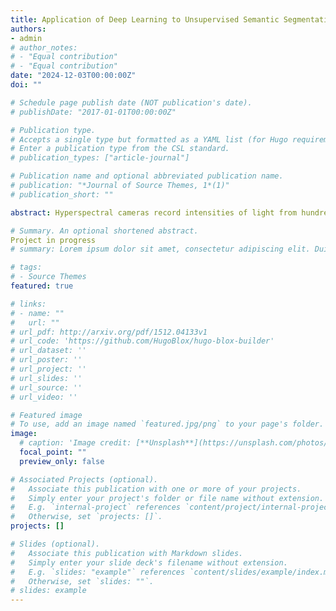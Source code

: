 ```yaml
---
title: Application of Deep Learning to Unsupervised Semantic Segmentation and Anomaly Detection of Apple Tree Leaves in Hyperspectral Images
authors:
- admin
# author_notes:
# - "Equal contribution"
# - "Equal contribution"
date: "2024-12-03T00:00:00Z"
doi: ""

# Schedule page publish date (NOT publication's date).
# publishDate: "2017-01-01T00:00:00Z"

# Publication type.
# Accepts a single type but formatted as a YAML list (for Hugo requirements).
# Enter a publication type from the CSL standard.
# publication_types: ["article-journal"]

# Publication name and optional abbreviated publication name.
# publication: "*Journal of Source Themes, 1*(1)"
# publication_short: ""

abstract: Hyperspectral cameras record intensities of light from hundreds to thousands of wavebands, generating a three-dimensional image comprised of two spatial dimensions and one spectral dimension. Hyperspectral images can encode significantly more information in a single image compared to RGB images. Given more complex data, the nonlinear relationships extracted by deep learning models can span a wide range of the light spectrum. To investigate the application of deep learning to hyperspectral imaging (HSI) data, an unsupervised deep learning model is used for the semantic segmentation of hyperspectral images of plant data and the detection of anomalies to assess the health of the plants. The 3D stacked convolutional autoencoder W-Net is trained on hyperspectral images of apple tree leaves infected with fire blight to identify abnormalities in their state of health. Due to the high dimensionality of the data, dimensionality reduction facilitated by the deep convolutional autoencoder compresses the images and uncovers high-level features. Moreover, HSI data is time-consuming and expensive to label, so an unsupervised learning method is applied to cluster patterns for segmentation and anomaly detection. Data containing light reflected off plants is chosen to apply unsupervised deep learning to the unpredictability of organic matter and to the invisible ranges of the spectrum that may indicate potential anomalous features in plant health.

# Summary. An optional shortened abstract.
Project in progress
# summary: Lorem ipsum dolor sit amet, consectetur adipiscing elit. Duis posuere tellus ac convallis placerat. Proin tincidunt magna sed ex sollicitudin condimentum.

# tags:
# - Source Themes
featured: true

# links:
# - name: ""
#   url: ""
# url_pdf: http://arxiv.org/pdf/1512.04133v1
# url_code: 'https://github.com/HugoBlox/hugo-blox-builder'
# url_dataset: ''
# url_poster: ''
# url_project: ''
# url_slides: ''
# url_source: ''
# url_video: ''

# Featured image
# To use, add an image named `featured.jpg/png` to your page's folder. 
image:
  # caption: 'Image credit: [**Unsplash**](https://unsplash.com/photos/jdD8gXaTZsc)'
  focal_point: ""
  preview_only: false

# Associated Projects (optional).
#   Associate this publication with one or more of your projects.
#   Simply enter your project's folder or file name without extension.
#   E.g. `internal-project` references `content/project/internal-project/index.md`.
#   Otherwise, set `projects: []`.
projects: []

# Slides (optional).
#   Associate this publication with Markdown slides.
#   Simply enter your slide deck's filename without extension.
#   E.g. `slides: "example"` references `content/slides/example/index.md`.
#   Otherwise, set `slides: ""`.
# slides: example
---
```


<!-- {{% callout note %}}
Click the *Cite* button above to demo the feature to enable visitors to import publication metadata into their reference management software.
{{% /callout %}}

{{% callout note %}}
Create your slides in Markdown - click the *Slides* button to check out the example.
{{% /callout %}}

Add the publication's **full text** or **supplementary notes** here. You can use rich formatting such as including [code, math, and images](https://docs.hugoblox.com/content/writing-markdown-latex/). -->
